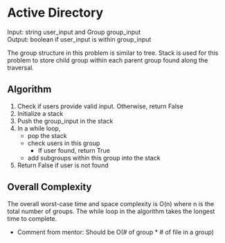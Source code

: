 # Active Directory

Input: string user_input and Group group_input </br>
Output: boolean if user_input is within group_input

The group structure in this problem is similar to tree. Stack is used for this problem to store child group within each parent group found along the traversal.

## Algorithm

1. Check if users provide valid input. Otherwise, return False
2. Initialize a stack
3. Push the group_input in the stack
4. In a while loop, 
    * pop the stack
    * check users in this group
        * If user found, return True
    * add subgroups within this group into the stack
4. Return False if user is not found

## Overall Complexity
The overall worst-case time and space complexity is O(n) where n is the total number of groups. The while loop in the algorithm takes the longest time to complete.
* Comment from mentor: Should be O(# of group * # of file in a group)